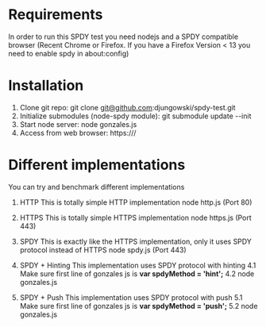 Requirements
=========
In order to run this SPDY test you need nodejs and a SPDY compatible browser (Recent Chrome or Firefox. If you have a Firefox Version < 13 you need to enable spdy in about:config)

Installation
=========
1. Clone git repo: git clone git@github.com:djungowski/spdy-test.git
2. Initialize submodules (node-spdy module): git submodule update --init
3. Start node server: node gonzales.js
4. Access from web browser: https://<yourdomain>/

Different implementations
=========
You can try and benchmark different implementations

1. HTTP
This is totally simple HTTP implementation
node http.js (Port 80)

2. HTTPS
This is totally simple HTTPS implementation
node https.js (Port 443)

3. SPDY
This is exactly like the HTTPS implementation, only it uses SPDY protocol instead of HTTPS
node spdy.js (Port 443)

4. SPDY + Hinting
This implementation uses SPDY protocol with hinting
4.1 Make sure first line of gonzales js is __var spdyMethod = 'hint';__
4.2 node gonzales.js

5. SPDY + Push
This implementation uses SPDY protocol with push
5.1 Make sure first line of gonzales js is __var spdyMethod = 'push';__
5.2 node gonzales.js
